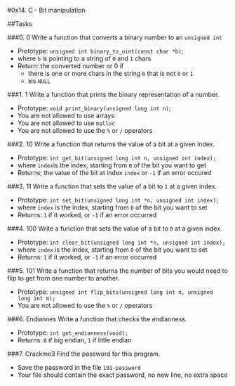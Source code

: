 #0x14. C - Bit manipulation

##Tasks

###0. 0
Write a function that converts a binary number to an `unsigned int`
* Prototype: `unsigned int binary_to_uint(const char *b)`;
* where `b` is pointing to a string of `0` and `1` chars
* Return: the converted number or 0 if
	* there is one or more chars in the string `b` that is not `0` or `1`
	* `b`is `NULL`

###1. 1
Write a function that prints the binary representation of a number.
* Prototype: `void print_binary(unsigned long int n)`;
* You are not allowed to use arrays
* You are not allowed to use `malloc`
* You are not allowed to use the `%` or `/` operators


###2. 10
Write a function that returns the value of a bit at a given index.
* Prototype: `int get_bit(unsigned long int n, unsigned int index);`
* where `index`is the index, starting from `0` of the bit you want to get
* Returns; the value of the bit at index `index` or `-1` if an error occured


###3. 11
Write a function that sets the value of a bit to `1` at a given index.
* Prototype: `int set_bit(unsigned long int *n, unsigned int index);`
* where `index` is the index, starting from `0` of the bit you want to set
* Returns: `1` if it worked, or `-1` if an error occurred


###4. 100
Write a function that sets the value of a bit to `0` at a given index.
* Prototype: `int clear_bit(unsigned long int *n, unsigned int index);`
* where `index` is the index, starting from `0` of the bit you want to set
* Returns: `1` if it worked, or `-1` if an error occurred


###5. 101
Write a function that returns the number of bits you would need to flip to get from one number to another.
* Prototype: `unsigned int flip_bits(unsigned long int n, unsigned long int m);`
* You are not allowed to use the `%` or `/` operators


###6. Endiannes
Write a function that checks the endianness.
* Prototype: `int get_endianness(void);`
* Returns: `0` if big endian, `1` if little endian


###7. Crackme3
Find the password for this program.
* Save the password in the file `101-password`
* Your file should contain the exact password, no new line, no extra space
